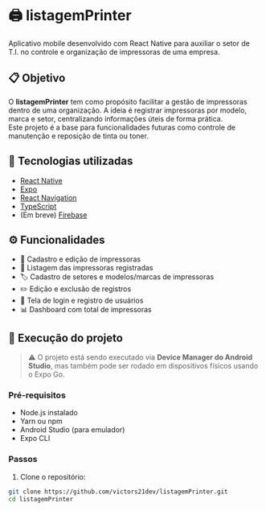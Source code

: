 # 🖨️ listagemPrinter

Aplicativo mobile desenvolvido com React Native para auxiliar o setor de T.I. no controle e organização de impressoras de uma empresa.

## 📋 Objetivo

O **listagemPrinter** tem como propósito facilitar a gestão de impressoras dentro de uma organização. A ideia é registrar impressoras por modelo, marca e setor, centralizando informações úteis de forma prática.  
Este projeto é a base para funcionalidades futuras como controle de manutenção e reposição de tinta ou toner.

## 🚀 Tecnologias utilizadas

- [React Native](https://reactnative.dev/)
- [Expo](https://expo.dev/)
- [React Navigation](https://reactnavigation.org/)
- [TypeScript](https://www.typescriptlang.org/)
- (Em breve) [Firebase](https://firebase.google.com/)

## ⚙️ Funcionalidades

- 📌 Cadastro e edição de impressoras
- 📄 Listagem das impressoras registradas
- 🏷️ Cadastro de setores e modelos/marcas de impressoras
- ✏️ Edição e exclusão de registros
- 👤 Tela de login e registro de usuários
- 📊 Dashboard com total de impressoras

## 📱 Execução do projeto

> ⚠️ O projeto está sendo executado via **Device Manager do Android Studio**, mas também pode ser rodado em dispositivos físicos usando o Expo Go.

### Pré-requisitos

- Node.js instalado
- Yarn ou npm
- Android Studio (para emulador)
- Expo CLI

### Passos

1. Clone o repositório:

```bash
git clone https://github.com/victors21dev/listagemPrinter.git
cd listagemPrinter
```
